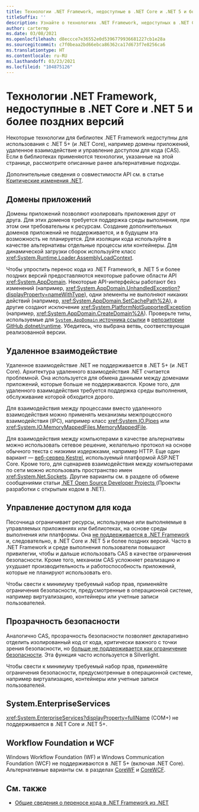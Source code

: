 ```yaml
---
title: Технологии .NET Framework, недоступные в .NET Core и .NET 5 и более поздних версий
titleSuffix: ''
description: Узнайте о технологиях .NET Framework, недоступных в .NET Core и .NET 5.0 и более поздних версий.
author: cartermp
ms.date: 03/08/2021
ms.openlocfilehash: d8eccce7e36552e0d5396779936681227cb1e28a
ms.sourcegitcommit: c7f0beaa2bd66ebca86362ca17d673f7e8256ca6
ms.translationtype: HT
ms.contentlocale: ru-RU
ms.lasthandoff: 03/23/2021
ms.locfileid: "104875126"
---
```

# <a name="net-framework-technologies-unavailable-on-net-core-and-net-5"></a>Технологии .NET Framework, недоступные в .NET Core и .NET 5 и более поздних версий

Некоторые технологии для библиотек .NET Framework недоступны для использования с .NET 5+ (и .NET Core), например домены приложений, удаленное взаимодействие и управление доступом для кода (CAS). Если в библиотеках применяются технологии, указанные на этой странице, рассмотрите описанные ранее альтернативные подходы.

Дополнительные сведения о совместимости API см. в статье [Критические изменения .NET](../compatibility/breaking-changes.md).

## <a name="application-domains"></a>Домены приложений

Домены приложений позволяют изолировать приложения друг от друга. Для этих доменов требуется поддержка среды выполнения, при этом они требовательны к ресурсам. Создание дополнительных доменов приложений не поддерживается, и в будущем эта возможность не планируется. Для изоляции кода используйте в качестве альтернативы отдельные процессы или контейнеры. Для динамической загрузки сборок используйте класс <xref:System.Runtime.Loader.AssemblyLoadContext>.

Чтобы упростить перенос кода из .NET Framework, в .NET 5 и более поздних версий предоставляются некоторые рабочие области API <xref:System.AppDomain>. Некоторые API-интерфейсы работают без изменений (например, <xref:System.AppDomain.UnhandledException?displayProperty=nameWithType>), одни элементы не выполняют никаких действий (например, <xref:System.AppDomain.SetCachePath%2A>), а другие создают исключение <xref:System.PlatformNotSupportedException> (например, <xref:System.AppDomain.CreateDomain%2A>). Проверьте типы, используемые для [`System.AppDomain` источника ссылки](https://github.com/dotnet/runtime/blob/main/src/libraries/System.Private.CoreLib/src/System/AppDomain.cs) в [репозитории GitHub dotnet/runtime](https://github.com/dotnet/runtime). Убедитесь, что выбрана ветвь, соответствующая реализованной версии.

## <a name="remoting"></a>Удаленное взаимодействие

Удаленное взаимодействие .NET не поддерживается в .NET 5+ (и .NET Core). Архитектура удаленного взаимодействия .NET считается проблемной. Она используется для обмена данными между доменами приложений, которые больше не поддерживаются. Кроме того, для удаленного взаимодействия требуется поддержка среды выполнения, обслуживание которой обходится дорого.

Для взаимодействия между процессами вместо удаленного взаимодействия можно применять механизмы межпроцессного взаимодействия (IPC), например класс <xref:System.IO.Pipes> или <xref:System.IO.MemoryMappedFiles.MemoryMappedFile>.

Для взаимодействия между компьютерами в качестве альтернативы можно использовать сетевое решение, желательно протокол на основе обычного текста с низкими издержками, например HTTP. Еще один вариант — [веб-сервер Kestrel](/aspnet/core/fundamentals/servers/kestrel), используемый платформой ASP.NET Core. Кроме того, для сценариев взаимодействия между компьютерами по сети можно использовать пространство имен <xref:System.Net.Sockets>. Другие варианты см. в разделе об обмене сообщениями статьи [.NET Open Source Developer Projects ](https://github.com/Microsoft/dotnet/blob/master/dotnet-developer-projects.md#messaging) (Проекты разработки с открытым кодом в .NET).

## <a name="code-access-security-cas"></a>Управление доступом для кода

Песочница ограничивает ресурсы, используемые или выполняемые в управляемых приложениях или библиотеках, на основе среды выполнения или платформы. Она [не поддерживается в .NET Framework](../../framework/misc/code-access-security.md) и, следовательно, в .NET Core и .NET 5 и более поздних версий. Часто в .NET Framework и среде выполнения пользователи повышают привилегии, чтобы и дальше использовать CAS в качестве ограничения безопасности. Кроме того, механизм CAS усложняет реализацию и ухудшает производительность и работоспособность приложений, которые не планируют использовать его.

Чтобы свести к минимуму требуемый набор прав, применяйте ограничения безопасности, предусмотренные в операционной системе, например виртуализацию, контейнеры или учетные записи пользователей.

## <a name="security-transparency"></a>Прозрачность безопасности

Аналогично CAS, прозрачность безопасности позволяет декларативно отделить изолированный код от кода, критически важного с точки зрения безопасности, но [больше не поддерживается как ограничение безопасности](../../framework/misc/security-transparent-code.md). Эта функция часто используется в Silverlight.

Чтобы свести к минимуму требуемый набор прав, применяйте ограничения безопасности, предусмотренные в операционной системе, например виртуализацию, контейнеры или учетные записи пользователей.

## <a name="systementerpriseservices"></a>System.EnterpriseServices

<xref:System.EnterpriseServices?displayProperty=fullName> (COM+) не поддерживается в .NET Core и .NET 5+.

## <a name="workflow-foundation-and-wcf"></a>Workflow Foundation и WCF

Windows Workflow Foundation (WF) и Windows Communication Foundation (WCF) не поддерживаются в .NET 5+ (включая .NET Core). Альтернативные варианты см. в разделах [CoreWF](https://github.com/UiPath/corewf) и [CoreWCF](https://github.com/CoreWCF/CoreWCF).

## <a name="see-also"></a>См. также

- [Общие сведения о переносе кода в .NET Framework из .NET](index.md)
